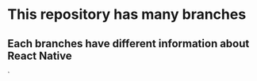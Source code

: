 # This repository has many branches

## Each branches have different information about React Native
`
